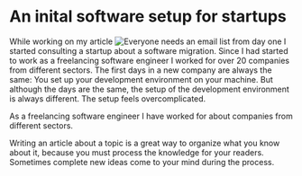 # An inital software setup for startups

While working on my article ![Everyone needs an email list from day one](@TODO) I started consulting a startup about a software migration. Since I had started to work as a freelancing software engineer I worked for over 20 companies from different sectors. The first days in a new company are always the same: You set up your development environment on your machine. But although the days are the same, the setup of the development environment is always different. The setup feels overcomplicated.

As a freelancing software engineer I have worked for about companies from different sectors.

Writing an article about a topic is a great way to organize what you know about it, because you must process the knowledge for your readers. Sometimes complete new ideas come to your mind during the process.
